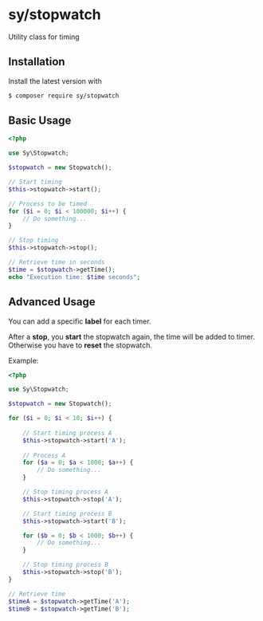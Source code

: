 # sy/stopwatch

Utility class for timing

## Installation

Install the latest version with

```bash
$ composer require sy/stopwatch
```

## Basic Usage

```php
<?php

use Sy\Stopwatch;

$stopwatch = new Stopwatch();

// Start timing
$this->stopwatch->start();

// Process to be timed
for ($i = 0; $i < 100000; $i++) {
	// Do something...
}

// Stop timing
$this->stopwatch->stop();

// Retrieve time in seconds
$time = $stopwatch->getTime();
echo "Execution time: $time seconds";
```

## Advanced Usage

You can add a specific **label** for each timer.

After a **stop**, you **start** the stopwatch again, the time will be added to timer. Otherwise you have to **reset** the stopwatch.

Example:

```php
<?php

use Sy\Stopwatch;

$stopwatch = new Stopwatch();

for ($i = 0; $i < 10; $i++) {
	
	// Start timing process A
	$this->stopwatch->start('A');
	
	// Process A
	for ($a = 0; $a < 1000; $a++) {
		// Do something...
	}

	// Stop timing process A
	$this->stopwatch->stop('A');

	// Start timing process B
	$this->stopwatch->start('B');

	for ($b = 0; $b < 1000; $b++) {
		// Do something...
	}

	// Stop timing process B
	$this->stopwatch->stop('B');
}

// Retrieve time
$timeA = $stopwatch->getTime('A');
$timeB = $stopwatch->getTime('B');
```